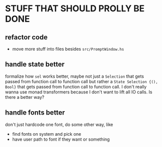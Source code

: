 # STUFF THAT SHOULD PROLLY BE DONE

## refactor code

+ move more stuff into files besides `src/PromptWindow.hs`

## handle state better

formalize how `sel` works better, maybe not just a `Selection` that gets passed
from function call to function call but rather a `State Selection {(), Bool}`
that gets passed from function call to function call. I don't really wanna
use monad transformers because I don't want to lift all IO calls. Is there 
a better way?

## handle fonts better

don't just hardcode one font, do some other way, like
+ find fonts on system and pick one
+ have user path to font if they want or something

